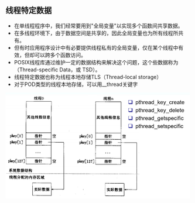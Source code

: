 ## 线程特定数据
 - 在单线程程序中，我们经常要用到"全局变量"以实现多个函数间共享数据。
 - 在多线程环境下，由于数据空间是共享的，因此全局变量也为所有线程所共有。 
 - 但有时应用程序设计中有必要提供线程私有的全局变量，仅在某个线程中有效，但却可以跨多个函数访问。
 - POSIX线程库通过维护一定的数据结构来解决这个问题，这个些数据称为（Thread-specific Data，或 TSD）。
 - 线程特定数据也称为线程本地存储TLS（Thread-local storage）
 - 对于POD类型的线程本地存储，可以用__thread关键字

![avatar](./src/11.PNG)